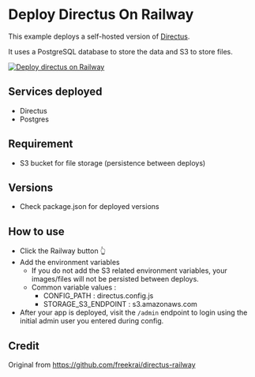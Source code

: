 # Deploy Directus On Railway

This example deploys a self-hosted version of [Directus](https://directus.io). 

It uses a PostgreSQL database to store the data and S3 to store files.

[![Deploy directus on Railway](https://railway.app/button.svg)](https://railway.app/template/y5trbj)

## Services deployed

- Directus
- Postgres

## Requirement

- S3 bucket for file storage (persistence between deploys)

## Versions

- Check package.json for deployed versions

## How to use

- Click the Railway button 👆
- Add the environment variables
  - If you do not add the S3 related environment variables, your images/files will not be persisted between deploys.
  - Common variable values :
    -  CONFIG_PATH : directus.config.js
    -  STORAGE_S3_ENDPOINT : s3.amazonaws.com
- After your app is deployed, visit the `/admin` endpoint to login using the initial admin user you entered during config.

## Credit

Original from https://github.com/freekrai/directus-railway

